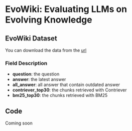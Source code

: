# EvoWiki: Evaluating LLMs on Evolving Knowledge

## EvoWiki Dataset

You can download the data from the [url](https://mega.nz/folder/lmEVgZqC#4OpyAY57gBiJFE1I18_fdA)

### Field Description

- **question**: the question
- **answer**: the latest answer
- **all_answer**: all answer that contain outdated answer
- **contriever_top30**: the chunks retrieved with Contriever
- **bm25_top30**: the chunks retrieved with BM25 

## Code

Coming soon
